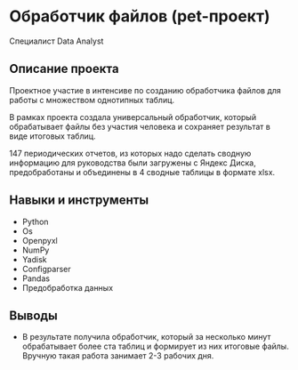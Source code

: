 # Обработчик файлов (pet-проект)

Специалист Data Analyst

## **Описание проекта**

Проектное участие в интенсиве по созданию обработчика файлов для работы с множеством однотипных таблиц. 

В рамках проекта создала универсальный обработчик, который обрабатывает файлы без участия человека и сохраняет результат в виде итоговых таблиц.

147 периодических отчетов, из которых надо сделать сводную информацию для руководства были загружены с Яндекс Диска, предобработаны и объединены в 4 сводные таблицы в формате xlsx. 

 ## **Навыки и инструменты**  

- Python
- Os
- Openpyxl
- NumPy
- Yadisk
- Configparser
- Pandas
- Предобработка данных


## **Выводы**

- В результате получила обработчик, который за несколько минут обрабатывает более ста таблиц и формирует из них итоговые файлы. Вручную такая работа занимает 2-3 рабочих дня.

